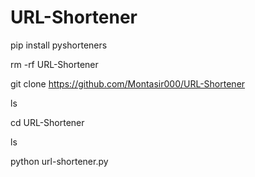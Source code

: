 # URL-Shortener
pip install pyshorteners

rm -rf URL-Shortener

git clone https://github.com/Montasir000/URL-Shortener

ls

cd URL-Shortener

ls

python url-shortener.py
